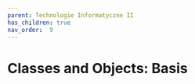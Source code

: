 ```yaml
---
parent: Technologie Informatyczne II
has_children: true
nav_order:  9
---
```


# Classes and Objects: Basis
